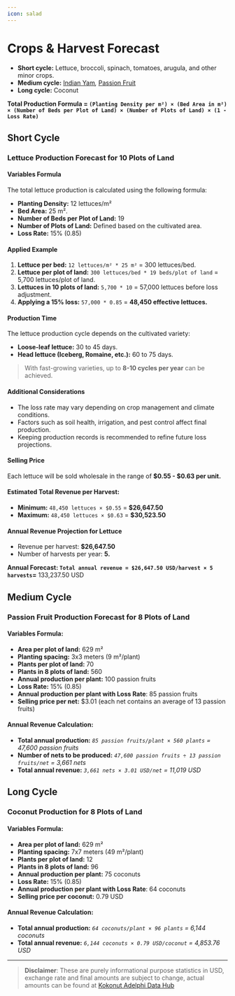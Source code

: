 ```yaml
---
icon: salad
---
```


# Crops & Harvest Forecast

* **Short cycle:** Lettuce, broccoli, spinach, tomatoes, arugula, and other minor crops.
* **Medium cycle:** [Indian Yam](https://www.gbif.org/species/2755239)_,_ [Passion Fruit](https://www.gbif.org/species/2874190)
* **Long cycle:** Coconut

**Total Production Formula = `(Planting Density per m²) × (Bed Area in m²) × (Number of Beds per Plot of Land) × (Number of Plots of Land) × (1 - Loss Rate)`**

## Short Cycle

### Lettuce Production Forecast for 10 Plots of Land

#### **Variables Formula**

The total lettuce production is calculated using the following formula:

* **Planting Density:** 12 lettuces/m²
* **Bed Area:** 25 m².
* **Number of Beds per Plot of Land:** 19
* **Number of Plots of Land:** Defined based on the cultivated area.
* **Loss Rate:** 15% (0.85)

#### **Applied Example**

1. **Lettuce per bed:** `12 lettuces/m² * 25 m²` = 300 lettuces/bed.
2. **Lettuce per plot of land:** `300 lettuces/bed * 19 beds/plot of land` = 5,700 lettuces/plot of land.
3. **Lettuces in 10 plots of land:** `5,700 * 10` = 57,000 lettuces before loss adjustment.
4. **Applying a 15% loss:** `57,000 * 0.85` = **48,450 effective lettuces.**

#### **Production Time**

The lettuce production cycle depends on the cultivated variety:

* **Loose-leaf lettuce:** 30 to 45 days.
* **Head lettuce (Iceberg, Romaine, etc.):** 60 to 75 days.

> With fast-growing varieties, up to **8-10 cycles per year** can be achieved.

#### **Additional Considerations**

* The loss rate may vary depending on crop management and climate conditions.
* Factors such as soil health, irrigation, and pest control affect final production.
* Keeping production records is recommended to refine future loss projections.

#### **Selling Price**

Each lettuce will be sold wholesale in the range of **$0.55 - $0.63 per unit.**

#### **Estimated Total Revenue per Harvest:**

* **Minimum:** `48,450 lettuces × $0.55` = **$26,647.50**
* **Maximum:** `48,450 lettuces × $0.63` = **$30,523.50**

#### **Annual Revenue Projection for Lettuce**

* Revenue per harvest: **$26,647.50**
* Number of harvests per year: **5.**

**Annual Forecast: `Total annual revenue = $26,647.50 USD/harvest × 5 harvests`=** 133,237.50 USD

## Medium Cycle

### Passion Fruit Production Forecast **for 8 Plots of Land**

#### **Variables Formula:**

* **Area per plot of land:** 629 m²
* **Planting spacing:** 3x3 meters (9 m²/plant)
* **Plants per plot of land:** 70
* **Plants in 8 plots of land:** 560
* **Annual production per plant:** 100 passion fruits
* **Loss Rate:** 15% (0.85)
* **Annual production per plant with Loss Rate**: 85 passion fruits
* **Selling price per net:** $3.01 (each net contains an average of 13 passion fruits)

#### **Annual Revenue Calculation:**

* **Total annual production:** _`85 passion fruits/plant × 560 plants` = 47,600 passion fruits_
* **Number of nets to be produced:** _`47,600 passion fruits ÷ 13 passion fruits/net` = 3,661 nets_
* **Total annual revenue:** _`3,661 nets × 3.01 USD/net` = 11,019 USD_

## Long Cycle

### Coconut Production **for 8 Plots of Land**

#### **Variables Formula:**

* **Area per plot of land:** 629 m²
* **Planting spacing:** 7x7 meters (49 m²/plant)
* **Plants per plot of land:** 12
* **Plants in 8 plots of land:** 96
* **Annual production per plant:** 75 coconuts
* **Loss Rate:** 15% (0.85)
* **Annual production per plant with Loss Rate**: 64 coconuts
* **Selling price per coconut:** 0.79 USD

#### **Annual Revenue Calculation:**

* **Total annual production:** _`64 coconuts/plant × 96 plants` = 6,144 coconuts_
* **Total annual revenue:** _`6,144 coconuts × 0.79 USD/coconut` = 4,853.76 USD_

***

> **Disclaimer**: These are purely informational purpose statistics in USD, exchange rate and final amounts are subject to change, actual amounts can be found at [Kokonut Adelphi Data Hub](https://hub.kokonut.network/projects/41)
